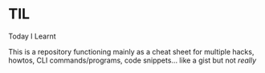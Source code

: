 # TIL
Today I Learnt

This is a repository functioning mainly as a cheat sheet for multiple hacks, howtos, CLI commands/programs, code snippets... like a gist but not *really*
